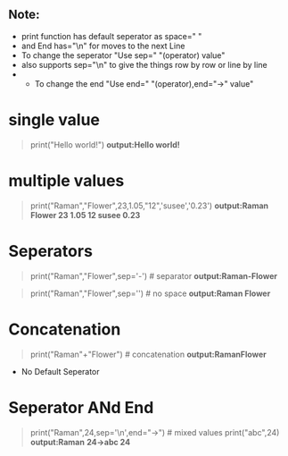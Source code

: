 ## Note:
* print function has default seperator as space=" "
* and End has="\n" for moves to the next Line
* To change the seperator "Use sep=" "(operator) value"
* also supports sep="\n" to give the things row by row or line by line
* * To change the end "Use end=" "(operator),end="->" value"

 # single value
> print("Hello world!")
__output:Hello world!__

# multiple values
> print("Raman","Flower",23,1.05,"12",'susee','0.23') 
__output:Raman Flower 23 1.05 12 susee 0.23__

# Seperators
> print("Raman","Flower",sep='-') # separator
__output:Raman-Flower__

> print("Raman","Flower",sep='') # no space
__output:Raman Flower__

# Concatenation
> print("Raman"+"Flower") # concatenation
__output:RamanFlower__
* No Default Seperator

# Seperator ANd End
>print("Raman",24,sep='\n',end="->") # mixed values
print("abc",24)
__output:Raman__
__24->abc 24__